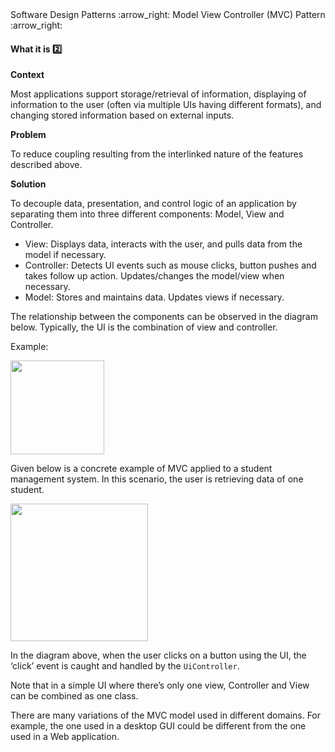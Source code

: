 <link rel="stylesheet" href="{{baseUrl}}/css/textbook.css">

<div class="website-content">

<div id="path">Software Design Patterns :arrow_right: Model View Controller (MVC) Pattern :arrow_right:</div>

<div id="title">

#### What it is :two:

</div>

<div id="body">

**Context**

Most applications support storage/retrieval of information, displaying of information to the user (often via multiple UIs having different formats), and changing stored information based on external inputs.

**Problem**

To reduce coupling resulting from the interlinked nature of the features described above.

**Solution**

To decouple data, presentation, and control logic of an application by separating them into three different components: Model, View and Controller.

*	View: Displays data, interacts with the user, and pulls data from the model if necessary.
*	Controller: Detects UI events such as mouse clicks, button pushes and takes follow up action. Updates/changes the model/view when necessary.
*	Model: Stores and maintains data. Updates views if necessary.

The relationship between the components can be observed in the diagram below. Typically, the UI is the combination of view and controller.

<tip-box>

Example:

<img src="{{baseUrl}}/designPatterns/modelViewController/whatItIs/images/classDiagram.png" height="150" />
<p/>

Given below is a concrete example of MVC applied to a student management system. In this scenario, the user is retrieving data of one student.

<img src="{{baseUrl}}/designPatterns/modelViewController/whatItIs/images/sequenceDiagram.png" height="220" />
<p/>

In the diagram above, when the user clicks on a button using the UI, the ‘click’ event is caught and handled by the `UiController`.

</tip-box>

Note that in a simple UI where there’s only one view, Controller and View can be combined as one class.

There are many variations of the MVC model used in different domains. For example, the one used in a desktop GUI could be different from the one used in a Web application.

</div>

</div>
